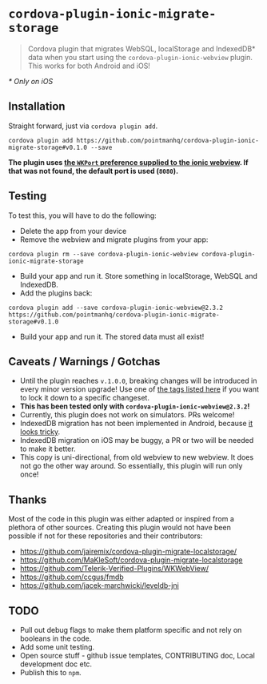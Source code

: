 # `cordova-plugin-ionic-migrate-storage`

> Cordova plugin that migrates WebSQL, localStorage and IndexedDB* data when you start using the `cordova-plugin-ionic-webview` plugin. This works for both Android and iOS!

_* Only on iOS_

## Installation

Straight forward, just via `cordova plugin add`.

```
cordova plugin add https://github.com/pointmanhq/cordova-plugin-ionic-migrate-storage#v0.1.0 --save
```

**The plugin uses [the `WKPort` preference supplied to the ionic webview](https://github.com/ionic-team/cordova-plugin-ionic-webview/tree/2.x#wkport). If that was not found, the default port is used (`8080`).**

## Testing

To test this, you will have to do the following:

* Delete the app from your device
* Remove the webview and migrate plugins from your app:

```
cordova plugin rm --save cordova-plugin-ionic-webview cordova-plugin-ionic-migrate-storage
```

* Build your app and run it. Store something in localStorage, WebSQL and IndexedDB.
* Add the plugins back:
        
```
cordova plugin add --save cordova-plugin-ionic-webview@2.3.2 https://github.com/pointmanhq/cordova-plugin-ionic-migrate-storage#v0.1.0
```

* Build your app and run it. The stored data must all exist!

## Caveats / Warnings / Gotchas

* Until the plugin reaches `v.1.0.0`, breaking changes will be introduced in every minor version upgrade! Use one of [the tags listed here](https://github.com/pointmanhq/cordova-plugin-ionic-migrate-storage/tags) if you want to lock it down to a specific changeset.
* **This has been tested only with `cordova-plugin-ionic-webview@2.3.2`!**
* Currently, this plugin does not work on simulators. PRs welcome!
* IndexedDB migration has not been implemented in Android, because [it looks tricky](https://stackoverflow.com/a/35142175).
* IndexedDB migration on iOS may be buggy, a PR or two will be needed to make it better. 
* This copy is uni-directional, from old webview to new webview. It does not go the other way around. So essentially, this plugin will run only once! 

## Thanks

Most of the code in this plugin was either adapted or inspired from a plethora of other sources. Creating this plugin would not have been possible if not for these repositories and their contributors:

* https://github.com/jairemix/cordova-plugin-migrate-localstorage/
* https://github.com/MaKleSoft/cordova-plugin-migrate-localstorage
* https://github.com/Telerik-Verified-Plugins/WKWebView/
* https://github.com/ccgus/fmdb
* https://github.com/jacek-marchwicki/leveldb-jni

## TODO 

* Pull out debug flags to make them platform specific and not rely on booleans in the code.
* Add some unit testing.
* Open source stuff - github issue templates, CONTRIBUTING doc, Local development doc etc.
* Publish this to `npm`.
